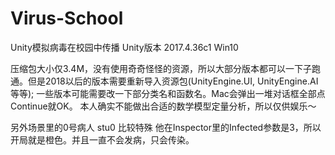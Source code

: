 # Virus-School

Unity模拟病毒在校园中传播
Unity版本 2017.4.36c1 Win10

压缩包大小仅3.4M，没有使用奇奇怪怪的资源，所以大部分版本都可以一下子跑通。但是2018以后的版本需要重新导入资源包(UnityEngine.UI, UnityEngine.AI等等); 一些版本可能需要改一下部分类名和函数名。Mac会弹出一堆对话框全部点Continue就OK。
本人确实不能做出合适的数学模型定量分析，所以仅供娱乐～

另外场景里的0号病人 stu0 比较特殊 他在Inspector里的Infected参数是3，所以开局就是橙色。并且一直不会发病，只会传染。
